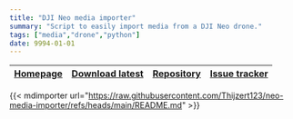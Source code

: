 ```yaml
---
title: "DJI Neo media importer"
summary: "Script to easily import media from a DJI Neo drone."
tags: ["media","drone","python"]
date: 9994-01-01
---
```


| [Homepage](https://github.com/Thijzert123/neo-media-importer) | [Download latest](https://github.com/Thijzert123/neo-media-importer) | [Repository](https://github.com/Thijzert123/neo-media-importer) | [Issue tracker](https://github.com/Thijzert123/neo-media-importer/issues) |
|---|---|---|---|

{{< mdimporter url="https://raw.githubusercontent.com/Thijzert123/neo-media-importer/refs/heads/main/README.md" >}}
